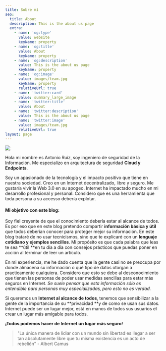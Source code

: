 ```yaml
---
title: Sobre mí
seo:
  title: About
  description: This is the about us page
  extra:
    - name: 'og:type'
      value: website
      keyName: property
    - name: 'og:title'
      value: About
      keyName: property
    - name: 'og:description'
      value: This is the about us page
      keyName: property
    - name: 'og:image'
      value: images/team.jpg
      keyName: property
      relativeUrl: true
    - name: 'twitter:card'
      value: summary_large_image
    - name: 'twitter:title'
      value: About
    - name: 'twitter:description'
      value: This is the about us page
    - name: 'twitter:image'
      value: images/team.jpg
      relativeUrl: true
layout: page
---
```

![](/images/icono1-de1c2d62.png)

Hola mi nombre es Antonio Ruiz, soy ingeniero de seguridad de la Información. Me especializo en arquitectura de seguridad **Cloud y Endpoints**.

Soy un apasionado de la tecnología y el impacto positivo que tiene en nuestra sociedad. Creo en un Internet decentralizado, libre y seguro. Me gustaría vivir la Web 3.0 en su apogeo. Internet ha impactado mucho en mi desarrollo profesional y personal. Considero que es una herramienta que toda persona a su accesso debería explotar.



#### Mi objetivo con este blog: 

Soy fiel creyente de que el conocimiento debería estar al alcance de todos. Es por eso que en este blog pretendo compartir **información básica y útil** que todos deberían conocer para proteger mejor su información. En este blog trataré de no usar tecnicismos, sino que te explicaré con un **lenguaje cotidiano y ejemplos sencillos**. Mi propósito es que cada palabra que leas te sea **útil **en tu día a día con consejos prácticos que puedas poner en acción al terminar de leer un artículo.

En mi experiencia, me he dado cuenta que la gente casi no se preocupa por donde almacena su información o qué tipo de datos otorgan a practicamente cualquiera. Considero que esto se debe al desconocimiento que tienen las personas de poder usar medidas sencillas para estar más seguros en Internet. *Se suele pensar que esta información sólo es entendible para personas muy especializadas, pero esto no es verdad.*

Si queremos un **Internet al alcance de todos**, tenemos que sensibilizar a la gente de la importancia de su **privacidad **y de como se usan sus datos. Internet puede ser un lugar mejor, está en manos de todos sus usuarios el crear un lugar más amigable para todos.

**¡Todos podemos hacer de Internet un lugar más seguro!**

> "La única manera de lidiar con un mundo sin libertad es llegar a ser tan absolutamente libre que tu misma existencia es un acto de rebelión" - Albert Camus
